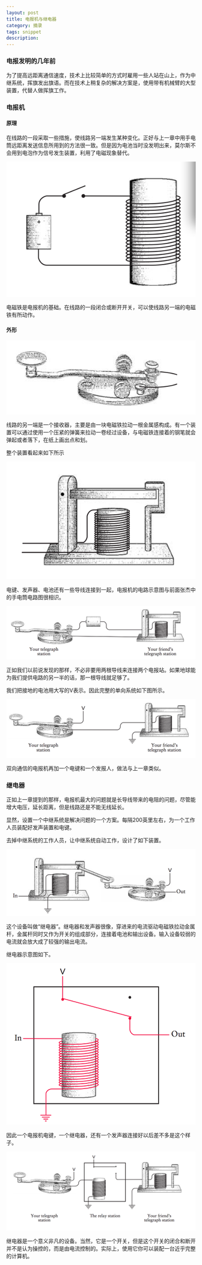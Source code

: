 ```yaml
---
layout: post
title: 电报机与继电器
category: 摘录
tags: snippet
description: 
---
```


### 电报发明的几年前

为了提高远距离通信速度，技术上比较简单的方式时雇用一些人站在山上，作为中继系统，挥旗发出旗语。而在技术上稍复杂的解决方案是，使用带有机械臂的大型装置，代替人做挥旗工作。

### 电报机

#### 原理

在线路的一段采取一些措施，使线路另一端发生某种变化。正好与上一章中用手电筒远距离发送信息所用到的方法很一致。但是因为电池当时没发明出来，莫尔斯不会用到电泡作为信号发生装置，利用了电磁现象替代。

![](https://github.com/arcticlion/reading-lists/blob/master/Code/Chapter%2006%20Telegraphs%20and%20Relays/屏幕快照%202014-09-18%20上午1.24.17.png)



电磁铁是电报机的基础。在线路的一段闭合或断开开关，可以使线路另一端的电磁铁有所动作。

#### 外形

![](https://github.com/arcticlion/reading-lists/blob/master/Code/Chapter%2006%20Telegraphs%20and%20Relays/屏幕快照%202014-09-18%20上午1.24.46.png)

线路的另一端是一个接收器，主要是由一块电磁铁拉动一根金属感构成。有一个装置可以通过使用一个压紧的弹簧来拉动一卷经过设备，与电磁铁连接着的钢笔就会弹起或者落下，在纸上画出点和划。

整个装置看起来如下所示

![](https://github.com/arcticlion/reading-lists/blob/master/Code/Chapter%2006%20Telegraphs%20and%20Relays/屏幕快照%202014-09-18%20上午1.24.54.png)

电键、发声器、电池还有一些导线连接到一起，电报机的电路示意图与前面张杰中的手电筒电路图很相识。

![](https://github.com/arcticlion/reading-lists/blob/master/Code/Chapter%2006%20Telegraphs%20and%20Relays/屏幕快照%202014-09-18%20上午1.25.01.png)

正如我们以前说发现的那样，不必非要用两根导线来连接两个电报站。如果地球能为我们提供电路的另一半的话，那一根导线就足够了。

我们把接地的电池用大写的V表示。因此完整的单向系统如下图所示。

![](https://github.com/arcticlion/reading-lists/blob/master/Code/Chapter%2006%20Telegraphs%20and%20Relays/屏幕快照%202014-09-18%20上午1.25.11.png)

双向通信的电报机再加一个电键和一个发报人，做法与上一章类似。

### 继电器

正如上一章提到的那样，电报机最大的问题就是长导线带来的电阻的问题，尽管能增大电压，延长距离，但是线路还是不能无线延长。

显然，设置一个中继系统是解决问题的一个方案。每隔200英里左右，为一个工作人员装配好发声装置和电键。

去掉中继系统的工作人员，让中继系统自动工作，设计了如下装置。

![](https://github.com/arcticlion/reading-lists/blob/master/Code/Chapter%2006%20Telegraphs%20and%20Relays/屏幕快照%202014-09-18%20上午1.25.22.png)

这个设备叫做“继电器”。继电器和发声器很像，穿进来的电流驱动电磁铁拉动金属杆，金属杆同时又作为开关的组成部分，连接着电池和输出设备。输入设备较弱的电流就会放大成了较强的输出电流。

继电器示意图如下。

![](https://github.com/arcticlion/reading-lists/blob/master/Code/Chapter%2006%20Telegraphs%20and%20Relays/屏幕快照%202014-09-18%20上午1.25.44.png)

因此一个电报机电键，一个继电器，还有一个发声器连接好以后差不多是这个样子。

![](https://github.com/arcticlion/reading-lists/blob/master/Code/Chapter%2006%20Telegraphs%20and%20Relays/屏幕快照%202014-09-18%20上午1.25.52.png)

继电器是一个意义非凡的设备。当然，它是一个开关，但是这个开关的闭合和断开并不是认为操控的，而是由电流控制的。实际上，使用它你可以装配一台近乎完整的计算机。

